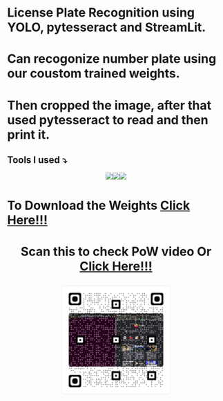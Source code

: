 
# License Plate Recognition using YOLO, pytesseract and StreamLit.
# Can recogonize number plate using our coustom trained weights.
# Then cropped the image, after that used pytesseract to read and then print it.


## Tools I used ⤵

<p align=center><img src="https://streamlit.io/images/brand/streamlit-logo-secondary-colormark-lighttext.png" width=35%><img src="https://upload.wikimedia.org/wikipedia/commons/thumb/d/d0/Google_Colaboratory_SVG_Logo.svg/1200px-Google_Colaboratory_SVG_Logo.svg.png?20210821072942" width=15%><img src="https://developex.com/blog/wp-content/uploads/2017/07/tesseract-ocr1-1.png" width=20%></p>

# To Download the Weights [Click Here!!!](https://drive.google.com/file/d/1-72f6dI2PtO8XLxzQw1zeqmNdbWdpxXT/view?usp=sharing)


# <p align=center>Scan this to check PoW video   Or [Click Here!!!](https://www.canva.com/design/DAFJkVNjS6s/K-QP0fmweZC7JkauzW_BCw/watch?utm_content=DAFJkVNjS6s&utm_campaign=designshare&utm_medium=link&utm_source=publishsharelink)</p>
<p align=center><img src="https://github.com/bhardwajnaman146/automaticNumberPlateRecognitionSystem/blob/main/scanthis.png?raw=true" width=50%></p>
